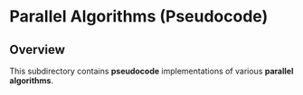 # Parallel Algorithms (Pseudocode)

## Overview
This subdirectory contains **pseudocode** implementations of various **parallel algorithms**.



